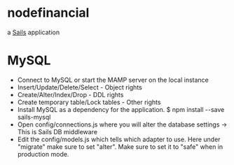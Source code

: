 # nodefinancial

a [Sails](http://sailsjs.org) application

# MySQL 
- Connect to MySQL or start the MAMP server on the local instance
- Insert/Update/Delete/Select - Object rights
- Create/Alter/Index/Drop - DDL rights
- Create temporary table/Lock tables - Other rights
- Install MySQL as a dependency for the application. $ npm install --save sails-mysql
- Open config/connections.js where you will alter the database settings -> This is Sails DB middleware
- Edit the config/models.js which tells which adapter to use. Here under "migrate" make sure to set "alter". Make sure to set it to "safe" when in production mode.

